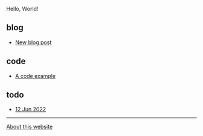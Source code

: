 Hello, World!

## blog
+ [New blog post](content/blog/new-blog-post)

## code
+ [A code example](content/code/a-code-post)

## todo
+ [12 Jun 2022](content/todo/12-jun-2022)

---
[About this website](about.md)
